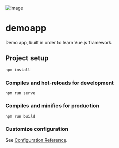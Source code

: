 
![image](https://user-images.githubusercontent.com/89972475/217786926-6414a4e4-fee5-4382-ad94-23285ee229b5.png)


# demoapp

Demo app, built in order to learn Vue.js framework.

## Project setup
```
npm install
```

### Compiles and hot-reloads for development
```
npm run serve
```

### Compiles and minifies for production
```
npm run build
```

### Customize configuration
See [Configuration Reference](https://cli.vuejs.org/config/).
